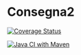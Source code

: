 # Consegna2

[![Coverage Status](https://coveralls.io/repos/github/VladMTSS/Consegna2/badge.svg?branch=develop)](https://coveralls.io/github/VladMTSS/Consegna2?branch=develop)

[![Java CI with Maven](https://github.com/VladMTSS/Consegna2/actions/workflows/maven.yml/badge.svg)](https://github.com/VladMTSS/Consegna2/actions/workflows/maven.yml)

